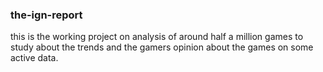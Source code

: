 ### the-ign-report

this is the working project on analysis of around half a million games to study about the trends and the gamers opinion about the games on some active data.
